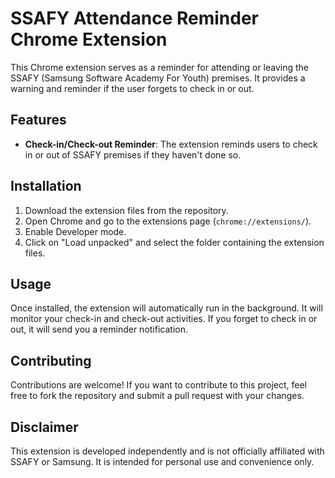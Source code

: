 # SSAFY Attendance Reminder Chrome Extension

This Chrome extension serves as a reminder for attending or leaving the SSAFY (Samsung Software Academy For Youth) premises. It provides a warning and reminder if the user forgets to check in or out.

## Features

- **Check-in/Check-out Reminder**: The extension reminds users to check in or out of SSAFY premises if they haven't done so.

## Installation

1. Download the extension files from the repository.
2. Open Chrome and go to the extensions page (`chrome://extensions/`).
3. Enable Developer mode.
4. Click on "Load unpacked" and select the folder containing the extension files.

## Usage

Once installed, the extension will automatically run in the background. It will monitor your check-in and check-out activities. If you forget to check in or out, it will send you a reminder notification.

## Contributing

Contributions are welcome! If you want to contribute to this project, feel free to fork the repository and submit a pull request with your changes.

## Disclaimer

This extension is developed independently and is not officially affiliated with SSAFY or Samsung. It is intended for personal use and convenience only.
